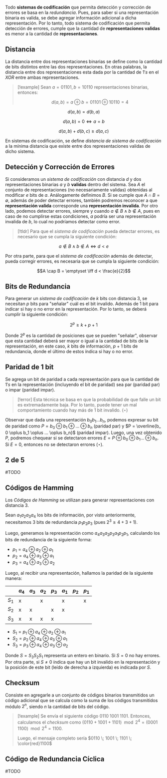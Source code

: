 Todo **sistemas de codificación** que permita detección y corrección de errores se basa en la *redundancia*. Pues, para saber si una representación binaria es valida, se debe agregar información adicional a dicha representación. Por lo tanto, todo sistema de codificación que permita detección de errores, cumple que la cantidad de **representaciones validas** es menor a la cantidad de **representaciones**.

## Distancia
La distancia entre dos representaciones binarias se define como la cantidad de bits distintos entre las dos representaciones. En otras palabras, la distancia entre dos representaciones esta dada por la cantidad de $1's$  en el $XOR$ entre ambas representaciones.

>[!example] 
>Sean $a=01101, b=10110$ representaciones binarias, entonces:
>
>$$d(a, b) = a \oplus b = 01101 \oplus 10110 = 4$$

$$\tag{1} d(a,b) = d(b, a)$$

$$\tag{2} d(a,b) = 0 \iff a = b$$

$$\tag{3} d(a, b) + d(b, c) \geq d(a, c)$$

En sistemas de codificación, se define *distancia de sistema de codificación* a la mínima distancia que existe entre dos representaciones validas de dicho sistema.

## Detección y Corrección de Errores
Si consideramos un *sistema de codificación* con distancia $d$ y dos representaciones binarias $a$ y $b$ **validas** dentro del sistema. Sea $A$ el conjunto de representaciones (no necesariamente validas) obtenidas al modificar $e$ bits de $a$. Análogamente definimos $B$.
Si se cumple que $A \cap B = \emptyset$, además de poder detectar errores, también podremos reconocer a que **representación valida** corresponde una **representación invalida**.
Por otro lado, podemos detectar errores, siempre y cuando $a \notin B \land b \notin A$, pues en caso de no cumplirse estas condiciones, $a$ podría ser una representación invalida de $b$, lo cual no podríamos detectar como error.

>[!tldr]
>Para que el *sistema de codificación* pueda detectar errores, es necesario que se cumpla la siguiente condición:

$$a \notin B \land b \notin A \iff d < e$$

Por otra parte, para que el *sistema de codificación* además de detectar, pueda corregir errores, es necesaria que se cumpla la siguiente condición:

$$A \cap B = \emptyset \iff d < \frac{e}{2}$$

## Bits de Redundancia
Para generar un *sistema de codificación* de $k$ bits con distancia $3$, se necesitan $p$ bits para "señalar" cuál es el bit invalido. Además de $1$ bit para indicar si hay o no error en la representación. Por lo tanto, se deberá cumplir la siguiente condición:

$$2^p \geq k + p + 1$$

Donde $2^p$ es la cantidad de posiciones que se pueden "señalar", observar que esta cantidad deberá ser mayor o igual a la cantidad de bits de la representación, en este caso, $k$ bits de información, $p+1$ bits de redundancia, donde el último de estos índica si hay o no error.

## Paridad de 1 bit
Se agrega un bit de paridad a cada representación para que la cantidad de $1's$ en la representación (incluyendo el bit de paridad) sea par (paridad par) o impar (paridad impar).

>[!error] 
>Esta técnica se basa en que la probabilidad de que falle un bit es extremadamente baja. Por lo tanto, puede tener un mal comportamiento cuando hay más de $1$ bit invalido. $(\star)$

Observar que dada una representación $b_0b_1...b_n$, podemos expresar su bit de paridad como $P = b_ 0 \oplus b_1 \oplus ... \oplus b_n$ (paridad par) y $P = \overline{b_ 0 \oplus b_1 \oplus ... \oplus b_n}$ (paridad impar). Luego, una vez obtenido $P$, podremos chequear si se detectaron errores $E = P \oplus b_0 \oplus b_1 ... \oplus b_n$. Si $E=0$, entonces no se detectaron errores $(\star)$.

## 2 de 5
#TODO

## Códigos de Hamming
Los *Códigos de Hamming* se utilizan para generar representaciones con distancia $3$.

Sean $a_1a_2a_3a_4$ los bits de información, por visto anteriormente, necesitamos $3$ bits de redundancia $p_1p_2p_3$ (pues $2^3 \geq 4 + 3 + 1$).

Luego, generamos la representación como $a_4 a_3 a_2 p_3 a_1 p_2 p_1$, calculando los bits de redundancia de la siguiente forma:
- $p_1 = a_4 \oplus a_2 \oplus a_1$
- $p_2 = a_4 \oplus a_3 \oplus a_1$
- $p_3 = a_4 \oplus a_3 \oplus a_2$

Luego, al recibir una representación, hallamos la paridad de la siguiente manera:

| |$a_4$|$a_3$|$a_2$|$p_3$|$a_1$|$p_2$|$p_1$|
|-|-|-|-|-|-|-|-|
|$S_1$|x||x||x||x|
|$S_2$|x|x||x|x||
|$S_3$|x|x|x|x|||

- $S_1 = p_1 \oplus a_4 \oplus a_2 \oplus a_1$
- $S_2 = p_2 \oplus a_4 \oplus a_3 \oplus a_1$
- $S_3 = p_3 \oplus a_4 \oplus a_3 \oplus a_2$

Donde $S=S_3 S_2 S_1$ representa un entero en binario. Si $S=0$ no hay errores. Por otra parte, si $S \neq 0$ índica que hay un bit invalido en la representación y la posición de este bit (leído de derecha a izquierda) es indicada por $S$.

## Checksum
Consiste en agregarle a un conjunto de códigos binarios transmitidos un código adicional que se calcula como la suma de los códigos transmitidos módulo $2^n$, siendo $n$ la cantidad de bits del código.

>[!example] 
>Se envía el siguiente código $0110 \; 1001 \; 1101$. Entonces, calculamos el *checksum* como $(0110 + 1001 + 1101) \mod{2^4} = (0001 \; 1100) \mod{2^4} = 1100$.
>
>Luego, el mensaje completo sería $0110 \; 1001 \; 1101 \; \color{red}1100$

## Código de Redundancia Cíclica
#TODO
